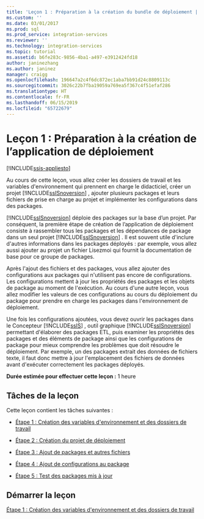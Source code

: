 ```yaml
---
title: 'Leçon 1 : Préparation à la création du bundle de déploiement | Microsoft Docs'
ms.custom: ''
ms.date: 03/01/2017
ms.prod: sql
ms.prod_service: integration-services
ms.reviewer: ''
ms.technology: integration-services
ms.topic: tutorial
ms.assetid: b6fe283c-9856-4ba1-a497-e3912424fd18
author: janinezhang
ms.author: janinez
manager: craigg
ms.openlocfilehash: 196647a2c4f6dc872ec1aba7bb91d24c8809113c
ms.sourcegitcommit: 3026c22b7fba19059a769ea5f367c4f51efaf286
ms.translationtype: HT
ms.contentlocale: fr-FR
ms.lasthandoff: 06/15/2019
ms.locfileid: "65722679"
---
```

# <a name="lesson-1-preparing-to-create-the-deployment-bundle"></a>Leçon 1 : Préparation à la création de l’application de déploiement

[!INCLUDE[ssis-appliesto](../includes/ssis-appliesto-ssvrpluslinux-asdb-asdw-xxx.md)]


Au cours de cette leçon, vous allez créer les dossiers de travail et les variables d'environnement qui prennent en charge le didacticiel, créer un projet [!INCLUDE[ssISnoversion](../includes/ssisnoversion-md.md)] , ajouter plusieurs packages et leurs fichiers de prise en charge au projet et implémenter les configurations dans des packages.  
  
[!INCLUDE[ssISnoversion](../includes/ssisnoversion-md.md)] déploie des packages sur la base d’un projet. Par conséquent, la première étape de création de l’application de déploiement consiste à rassembler tous les packages et les dépendances de package dans un seul projet [!INCLUDE[ssISnoversion](../includes/ssisnoversion-md.md)] . Il est souvent utile d'inclure d'autres informations dans les packages déployés : par exemple, vous allez aussi ajouter au projet un fichier Lisezmoi qui fournit la documentation de base pour ce groupe de packages.  
  
Après l'ajout des fichiers et des packages, vous allez ajouter des configurations aux packages qui n'utilisent pas encore de configurations. Les configurations mettent à jour les propriétés des packages et les objets de package au moment de l'exécution. Au cours d'une autre leçon, vous allez modifier les valeurs de ces configurations au cours du déploiement du package pour prendre en charge les packages dans l'environnement de déploiement.  
  
Une fois les configurations ajoutées, vous devez ouvrir les packages dans le Concepteur [!INCLUDE[ssIS](../includes/ssis-md.md)] , outil graphique [!INCLUDE[ssISnoversion](../includes/ssisnoversion-md.md)] permettant d'élaborer des packages ETL, puis examiner les propriétés des packages et des éléments de package ainsi que les configurations de package pour mieux comprendre les problèmes que doit résoudre le déploiement. Par exemple, un des packages extrait des données de fichiers texte, il faut donc mettre à jour l'emplacement des fichiers de données avant d'exécuter correctement les packages déployés.  
  
**Durée estimée pour effectuer cette leçon :** 1 heure  
  
## <a name="lesson-tasks"></a>Tâches de la leçon  
Cette leçon contient les tâches suivantes :  
  
-   [Étape 1 : Création des variables d'environnement et des dossiers de travail](../integration-services/lesson-1-1-creating-working-folders-and-environment-variables.md)  
  
-   [Étape 2 : Création du projet de déploiement](../integration-services/lesson-1-2-creating-the-deployment-project.md)  
  
-   [Étape 3 : Ajout de packages et autres fichiers](../integration-services/lesson-1-3-adding-packages-and-other-files.md)  
  
-   [Étape 4 : Ajout de configurations au package](../integration-services/lesson-1-4-adding-package-configurations.md)  
  
-   [Étape 5 : Test des packages mis à jour](../integration-services/lesson-1-5-testing-the-updated-packages.md)  
  
## <a name="start-the-lesson"></a>Démarrer la leçon  
[Étape 1 : Création des variables d'environnement et des dossiers de travail](../integration-services/lesson-1-1-creating-working-folders-and-environment-variables.md)  
  
  
  
